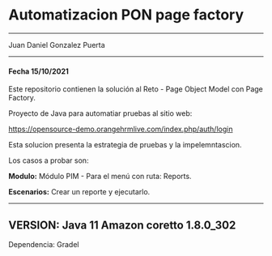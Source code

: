 # Automatizacion PON page factory

---------------------
Juan Daniel Gonzalez Puerta

--------------------------
#### Fecha 15/10/2021

Este repositorio contienen la solución al Reto - Page Object Model con Page Factory.

Proyecto de Java para automatiar pruebas al sitio web: 

https://opensource-demo.orangehrmlive.com/index.php/auth/login

Esta solucion presenta la estrategia de pruebas y la impelemntascion.

Los casos a probar son:

**Modulo:** Módulo PIM - Para el menú con ruta: Reports.

**Escenarios:** Crear un reporte y ejecutarlo.

----------------------------------------
VERSION: Java 11 Amazon coretto 1.8.0_302
----------------------------------------
Dependencia: Gradel

